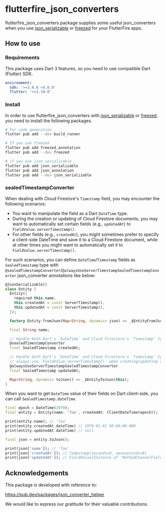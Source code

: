 # flutterfire_json_converters

flutterfire_json_converters package supplies some useful json_converters when you use [json_serializable](https://pub.dev/packages/json_serializable) or [freezed](https://pub.dev/packages/freezed) for your FlutterFire apps.

## How to use

### Requirements

This package uses Dart 3 features, so you need to use compatible Dart (Flutter) SDK.

```yaml
environment:
  sdk: '>=3.0.0 <4.0.0'
  flutter: '>=3.10.0'
```

### Install

In order to use flutterfire_json_converters with [json_serializable](https://pub.dev/packages/json_serializable) or [freezed](https://pub.dev/packages/freezed), you need to install the following packages.

```sh
# For code generation
flutter pub add --dev build_runner

# If you use freezed
flutter pub add freezed_annotation
flutter pub add --dev freezed

# if you use json_serializable
flutter pub add json_serializable
flutter pub add json_annotation
flutter pub add --dev json_serializable
```

### sealedTimestampConverter

When dealing with Cloud Firestore's `Timestamp` field, you may encounter the following scenarios:

- You want to manipulate the field as a Dart `DateTime` type.
- During the creation or updating of Cloud Firestore documents, you may want to automatically set certain fields (e.g., `updatedAt`) to `FieldValue.serverTimestamp()`.
- For other fields (e.g., `createdAt`), you might sometimes prefer to specify a client-side DateTime and save it to a Cloud Firestore document, while at other times you might want to automatically set it to `FieldValue.serverTimestamp()`.

For such scenarios, you can define `DateTime`/`Timestamp` fields as `SealedTimestamp` type with `@sealedTimestampConverter`/`@alwaysUseServerTimestampSealedTimestampConverter` json_converter annotations like below:

```dart
@JsonSerializable()
class Entity {
  Entity({
    required this.name,
    this.createdAt = const ServerTimestamp(),
    this.updatedAt = const ServerTimestamp(),
  });

  factory Entity.fromJson(Map<String, dynamic> json) => _$EntityFromJson(json);

  final String name;

  // Handle both Dart's `DateTime` and Cloud Firestore's `Timestamp` types.
  @sealedTimestampConverter
  final SealedTimestamp createdAt;

  // Handle both Dart's `DateTime` and Cloud Firestore's `Timestamp` types, and
  // always use `FieldValue.serverTimestamp()` when creating/updating a document.
  @alwaysUseServerTimestampSealedTimestampConverter
  final SealedTimestamp updatedAt;

  Map<String, dynamic> toJson() => _$EntityToJson(this);
}
```

When you want to get `DateTime` value of their fields on Dart client-side, you can call `SealedTimestamp.dateTime`.

```dart
final epoch = DateTime(1970);
final entity = Entity(name: 'foo', createdAt: ClientDateTime(epoch));

print(entity.name); // 'foo'
print(entity.createdAt.dateTime) // 1970-01-01 00:00:00.000
print(entity.updatedAt.dateTime) // null

final json = entity.toJson();

print(json['name']); // 'foo'
print(json['createdAt']); // Timestamp(seconds=0, nanoseconds=0)
print(json['updatedAt']); // FieldValue(Instance of 'MethodChannelFieldValue')
```

## Acknowledgements

This package is developed with reference to:

<https://pub.dev/packages/json_converter_helper>

We would like to express our gratitude for their valuable contributions.

